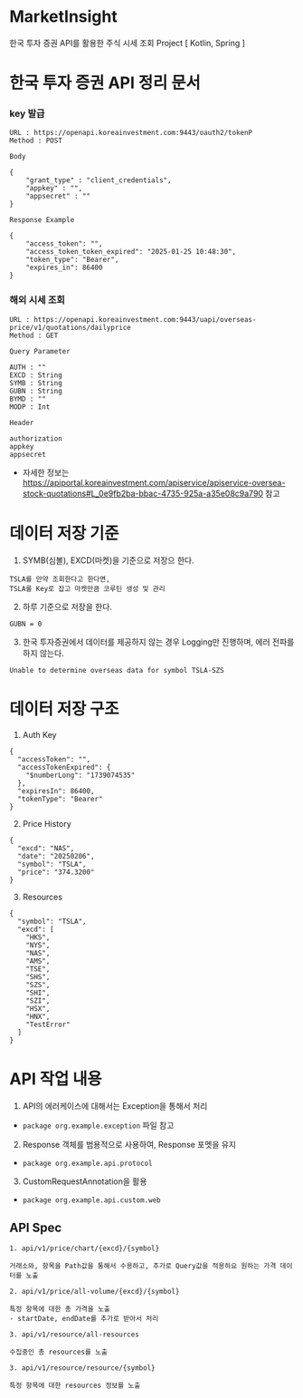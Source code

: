 # MarketInsight
한국 투자 증권 API를 활용한 주식 시세 조회 Project [ Kotlin, Spring ]

# 한국 투자 증권 API 정리 문서

<h3> key 발급 </h3>

```
URL : https://openapi.koreainvestment.com:9443/oauth2/tokenP
Method : POST

Body

{
    "grant_type" : "client_credentials",
    "appkey" : "",
    "appsecret" : ""
}

Response Example

{
    "access_token": "",
    "access_token_token_expired": "2025-01-25 10:48:30",
    "token_type": "Bearer",
    "expires_in": 86400
}
```

<h3> 해외 시세 조회 </h3>

```
URL : https://openapi.koreainvestment.com:9443/uapi/overseas-price/v1/quotations/dailyprice
Method : GET

Query Parameter

AUTH : ""
EXCD : String
SYMB : String
GUBN : String
BYMD : ""
MODP : Int

Header

authorization
appkey
appsecret
```
- 자세한 정보는 https://apiportal.koreainvestment.com/apiservice/apiservice-oversea-stock-quotations#L_0e9fb2ba-bbac-4735-925a-a35e08c9a790 참고


# 데이터 저장 기준

1. SYMB(심볼), EXCD(마켓)을 기준으로 저장으 한다.
```
TSLA를 만약 조회한다고 한다면,
TSLA를 Key로 잡고 마켓만큼 코루틴 생성 및 관리
```

2. 하루 기준으로 저장을 한다.
```
GUBN = 0
```

3. 한국 투자증권에서 데이터를 제공하지 않는 경우 Logging만 진행하며, 에러 전파를 하지 않는다.
```
Unable to determine overseas data for symbol TSLA-SZS
```

# 데이터 저장 구조

1. Auth Key
```
{
  "accessToken": "",
  "accessTokenExpired": {
    "$numberLong": "1739074535"
  },
  "expiresIn": 86400,
  "tokenType": "Bearer"
}
```

2. Price History
```
{
  "excd": "NAS",
  "date": "20250206",
  "symbol": "TSLA",
  "price": "374.3200"
}
```


3. Resources
```
{
  "symbol": "TSLA",
  "excd": [
    "HKS",
    "NYS",
    "NAS",
    "AMS",
    "TSE",
    "SHS",
    "SZS",
    "SHI",
    "SZI",
    "HSX",
    "HNX",
    "TestError"
  ]
}
```


# API 작업 내용

1. API의 에러케이스에 대해서는 Exception을 통해서 처리
- `package org.example.exception` 파일 참고

2. Response 객체를 범용적으로 사용하여, Response 포멧을 유지
- `package org.example.api.protocol`

3. CustomRequestAnnotation을 활용
- `package org.example.api.custom.web`

## API Spec

```
1. api/v1/price/chart/{excd}/{symbol}

거래소와, 항목을 Path값을 통해서 수용하고, 추가로 Query값을 적용하요 원하는 가격 데이터를 노출

2. api/v1/price/all-volume/{excd}/{symbol}

특정 항목에 대한 총 가격을 노출
- startDate, endDate를 추가로 받아서 처리

3. api/v1/resource/all-resources

수집중인 총 resources를 노출

3. api/v1/resource/resource/{symbol}

특정 항목에 대한 resources 정보를 노출
```